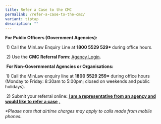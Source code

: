 ```yaml
---
title: Refer a Case to the CMC
permalink: /refer-a-case-to-the-cmc/
variant: tiptap
description: ""
---
```

<p><strong>For Public Officers (Government Agencies):</strong>
</p>
<p>&nbsp;1) Call the MinLaw Enquiry Line at <strong>1800 5529 529* </strong>during
office hours. &nbsp;</p>
<p>&nbsp;2) Use the <strong>CMC Referral Form</strong>: <a href="https://cmc.intranet.mlaw.gov.sg/agency-login" rel="noopener noreferrer nofollow" target="_blank"><u>Agency Login</u></a>.</p>
<p>&nbsp;<strong>For Non-Governmental Agencies or Organisations:</strong>
</p>
<p><strong>&nbsp;</strong>1) Call the MinLaw enquiry line at <strong>1800 5529 259*</strong> during
office hours (Monday to Friday: 8:30am to 5:00pm; closed on weekends and
public holidays).</p>
<p>&nbsp;2) Submit your referral online: <strong><a href="https://form.gov.sg/5dbfebfa1b03c2001911fc19" rel="noopener noreferrer nofollow" target="_blank"><u>I am a representative from an agency and would like to refer a case</u></a></strong>
<a href="https://form.gov.sg/5dbfebfa1b03c2001911fc19" rel="noopener noreferrer nofollow" target="_blank"><u>.</u>
</a>
</p>
<p></p>
<p><em>*Please note that airtime charges may apply to calls made from mobile phones.</em>
</p>